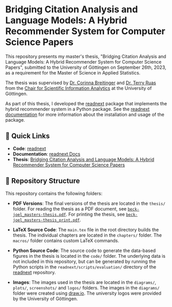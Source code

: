 # Bridging Citation Analysis and Language Models: A Hybrid Recommender System for Computer Science Papers

This repository presents my master's thesis, "Bridging Citation Analysis and Language Models: A Hybrid Recommender System for Computer Science Papers", submitted to the University of Göttingen on September 26th, 2023, as a requirement for the Master of Science in Applied Statistics.

The thesis was supervised by [Dr. Corinna Breitinger](https://gipplab.org/team/corinna-breitinger/) and [Dr. Terry Ruas](https://gipplab.org/team/dr-terry-lima-ruas/) from the [Chair for Scientific Information Analytics](https://gipplab.org) at the University of Göttingen.

As part of this thesis, I developed the [readnext](https://github.com/joel-beck/readnext) package that implements the hybrid recommender system in a Python package.
See the [readnext documentation](https://joel-beck.github.io/readnext/) for more information about the installation and usage of the package.


## 🔗 Quick Links

- **Code**: [readnext](https://github.com/joel-beck/readnext)
- **Documentation**: [readnext Docs](https://joel-beck.github.io/readnext/)
- **Thesis**: [Bridging Citation Analysis and Language Models: A Hybrid Recommender System for Computer Science Papers](thesis/beck-joel_masters-thesis.pdf)


## 📂 Repository Structure

This repository contains the following folders:

- **PDF Versions**: The final versions of the thesis are located in the `thesis/` folder. For reading the thesis as a PDF document, see [`beck-joel_masters-thesis.pdf`](thesis/beck-joel_masters-thesis.pdf). For printing the thesis, see [`beck-joel_masters-thesis_print.pdf`](thesis/beck-joel_masters-thesis_print.pdf).

- **LaTeX Source Code**: The `main.tex` file in the root directory builds the thesis. The individual chapters are located in the `chapters/` folder. The `macros/` folder contains custom LaTeX commands.

- **Python Source Code**: The source code to generate the data-based figures in the thesis is located in the `code/` folder. The underlying data is not included in this repository, but can be generated by running the Python scripts in the `readnext/scripts/evaluation/` directory of the [readnext](https://github.com/joel-beck/readnext) repository.

- **Images**: The images used in the thesis are located in the `diagrams/`, `plots/`, `screenshots/` and `logos/` folders. The images in the `diagrams/` folder were created using [draw.io](https://app.diagrams.net/). The university logos were provided by the University of Göttingen.
